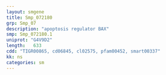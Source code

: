 ```yaml
---
layout: smgene
title: Smp_072180
grp: Smp_07
description: "apoptosis regulator BAX"
smp: Smp_072180.1
uniprot: "G4V9D2"
length:   633
cdd: "TIGR00865, cd06845, cl02575, pfam00452, smart00337"
kk: ns
categories: sm
---
```

